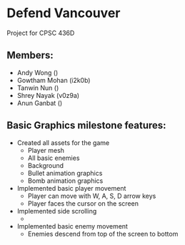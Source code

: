 # Defend Vancouver

Project for CPSC 436D

## Members:
* Andy Wong ()
* Gowtham Mohan (i2k0b)
* Tanwin Nun ()
* Shrey Nayak (v0z9a)
* Anun Ganbat ()

## Basic Graphics milestone features:
* Created all assets for the game
  * Player mesh
  * All basic enemies
  * Background
  * Bullet animation graphics
  * Bomb animation graphics
* Implemented basic player movement
  * Player can move with W, A, S, D arrow keys
  * Player faces the cursor on the screen
* Implemented side scrolling
  * <Explain side scrolling>
* Implemented basic enemy movement
  * Enemies descend from top of the screen to bottom

